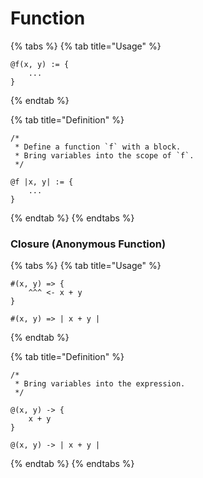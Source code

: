 # Function

{% tabs %}
{% tab title="Usage" %}
```
@f(x, y) := {
    ...
}
```
{% endtab %}

{% tab title="Definition" %}
```
/*
 * Define a function `f` with a block.
 * Bring variables into the scope of `f`.
 */

@f |x, y| := {
    ...
}
```
{% endtab %}
{% endtabs %}

### Closure (Anonymous Function)

{% tabs %}
{% tab title="Usage" %}
```
#(x, y) => { 
    ^^^ <- x + y
}

#(x, y) => | x + y |
```
{% endtab %}

{% tab title="Definition" %}
```
/*
 * Bring variables into the expression.
 */

@(x, y) -> {
    x + y
}

@(x, y) -> | x + y |
```
{% endtab %}
{% endtabs %}
